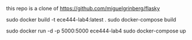 this repo is a clone of https://github.com/miguelgrinberg/flasky

sudo docker build -t ece444-lab4:latest .
sudo docker-compose build

sudo docker run -d -p 5000:5000 ece444-lab4
sudo docker-compose up
